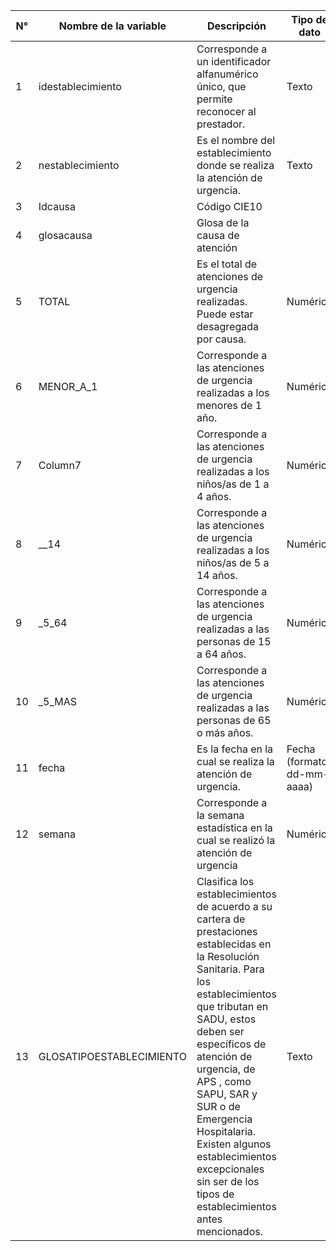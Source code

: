 | N° | Nombre de la variable    | Descripción                                                                                                                                                                                                                                                                                                                                                                                  | Tipo de dato               | Valores                                                                                                                                                                                                                                                                                                                           |
| -- | ------------------------ | -------------------------------------------------------------------------------------------------------------------------------------------------------------------------------------------------------------------------------------------------------------------------------------------------------------------------------------------------------------------------------------------- | -------------------------- | --------------------------------------------------------------------------------------------------------------------------------------------------------------------------------------------------------------------------------------------------------------------------------------------------------------------------------- |
| 1  | idestablecimiento        | Corresponde a un identificador alfanumérico único, que permite reconocer al prestador.                                                                                                                                                                                                                                                                                                       | Texto                      | Anexo 2                                                                                                                                                                                                                                                                                                                           |
| 2  | nestablecimiento         | Es el nombre del establecimiento  donde se realiza la atención de urgencia.                                                                                                                                                                                                                                                                                                                  | Texto                      | Anexo 2                                                                                                                                                                                                                                                                                                                           |
| 3  | Idcausa                  | Código CIE10                                                                                                                                                                                                                                                                                                                                                                                 |                            | Anexo 1                                                                                                                                                                                                                                                                                                                           |
| 4  | glosacausa               | Glosa de la causa de atención                                                                                                                                                                                                                                                                                                                                                                |                            |                                                                                                                                                                                                                                                                                                                                   |
| 5  | TOTAL                    | Es el total de atenciones de urgencia realizadas. Puede estar desagregada por causa.                                                                                                                                                                                                                                                                                                         | Numérico                   |                                                                                                                                                                                                                                                                                                                                   |
| 6  | MENOR_A_1                | Corresponde a las atenciones de urgencia realizadas a los menores de 1 año.                                                                                                                                                                                                                                                                                                                  | Numérico                   |                                                                                                                                                                                                                                                                                                                                   |
| 7  | Column7                  | Corresponde a las atenciones de urgencia realizadas a los niños/as de 1 a 4 años.                                                                                                                                                                                                                                                                                                            | Numérico                   |                                                                                                                                                                                                                                                                                                                                   |
| 8  | __14                     | Corresponde a las atenciones de urgencia realizadas a los niños/as de 5 a 14 años.                                                                                                                                                                                                                                                                                                           | Numérico                   |                                                                                                                                                                                                                                                                                                                                   |
| 9  | _5_64                    | Corresponde a las atenciones de urgencia realizadas a las personas de 15 a 64 años.                                                                                                                                                                                                                                                                                                          | Numérico                   |                                                                                                                                                                                                                                                                                                                                   |
| 10 | _5_MAS                   | Corresponde a las atenciones de urgencia realizadas a las personas de 65 o más años.                                                                                                                                                                                                                                                                                                         | Numérico                   |                                                                                                                                                                                                                                                                                                                                   |
| 11 | fecha                    | Es la fecha en la cual se realiza la atención de urgencia.                                                                                                                                                                                                                                                                                                                                   | Fecha (formato dd-mm-aaaa) |                                                                                                                                                                                                                                                                                                                                   |
| 12 | semana                   | Corresponde a la semana estadística en la cual se realizó la atención de urgencia                                                                                                                                                                                                                                                                                                            | Numérico                   | 1 al 53                                                                                                                                                                                                                                                                                                                           |
| 13 | GLOSATIPOESTABLECIMIENTO | Clasifica los establecimientos de acuerdo a su cartera de prestaciones establecidas en la Resolución Sanitaria. Para los establecimientos que tributan en SADU, estos deben ser específicos de atención de urgencia, de APS , como SAPU, SAR y SUR o de Emergencia Hospitalaria.  Existen algunos establecimientos excepcionales sin ser de los tipos de establecimientos antes mencionados. | Texto                      | \*Hospital.<br>\*Servicio de Atención Primaria de Urgencia de Alta Resolutividad (SAR).<br>\*Servicio de Atención Primaria de Urgencia (SAPU).<br>\*Servicio de Urgencia Rural (SUR).<br>\*Centro de Salud Familiar (CESFAM).<br>\*Centros Exclusivos de Atención Respiratoria (CEAR).<br>\*Centro de Diagnóstico y Tratamiento . |